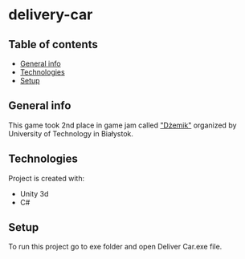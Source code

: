 # delivery-car

## Table of contents
* [General info](#general-info)
* [Technologies](#technologies)
* [Setup](#features)

## General info
This game took 2nd place in game jam called ["Dżemik"](http://dzemik.wi.pb.edu.pl/) organized by University of Technology in Białystok.
	
## Technologies
Project is created with:
* Unity 3d
* C#

## Setup
To run this project go to exe folder and open Deliver Car.exe file.

